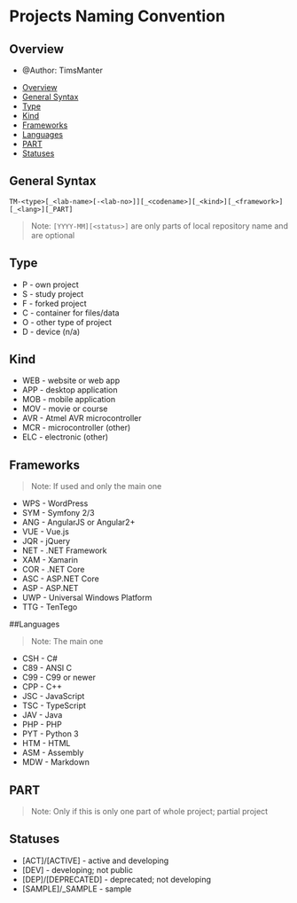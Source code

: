 # Projects Naming Convention

## Overview

* @Author: TimsManter

<!-- TOC -->

- [Overview](#overview)
- [General Syntax](#general-syntax)
- [Type](#type)
- [Kind](#kind)
- [Frameworks](#frameworks)
- [Languages](#languages)
- [PART](#part)
- [Statuses](#statuses)

<!-- /TOC -->

## General Syntax

```
TM-<type>[_<lab-name>[-<lab-no>]][_<codename>][_<kind>][_<framework>][_<lang>][_PART]
```

> Note: `[YYYY-MM][<status>]` are only parts of local repository name and are optional

## Type

* P - own project
* S - study project
* F - forked project
* C - container for files/data
* O - other type of project
* D - device (n/a)

## Kind

* WEB - website or web app
* APP - desktop application
* MOB - mobile application
* MOV - movie or course
* AVR - Atmel AVR microcontroller
* MCR - microcontroller (other)
* ELC - electronic (other)

## Frameworks

> Note: If used and only the main one

* WPS - WordPress
* SYM - Symfony 2/3
* ANG - AngularJS or Angular2+
* VUE - Vue.js
* JQR - jQuery
* NET - .NET Framework
* XAM - Xamarin
* COR - .NET Core
* ASC - ASP.NET Core
* ASP - ASP.NET
* UWP - Universal Windows Platform
* TTG - TenTego

##Languages

> Note: The main one

* CSH - C#
* C89 - ANSI C
* C99 - C99 or newer
* CPP - C++
* JSC - JavaScript
* TSC - TypeScript
* JAV - Java
* PHP - PHP
* PYT - Python 3
* HTM - HTML
* ASM - Assembly
* MDW - Markdown

## PART

> Note: Only if this is only one part of whole project; partial project

## Statuses

* [ACT]/[ACTIVE] - active and developing
* [DEV] - developing; not public
* [DEP]/[DEPRECATED] - deprecated; not developing
* [SAMPLE]/_SAMPLE - sample